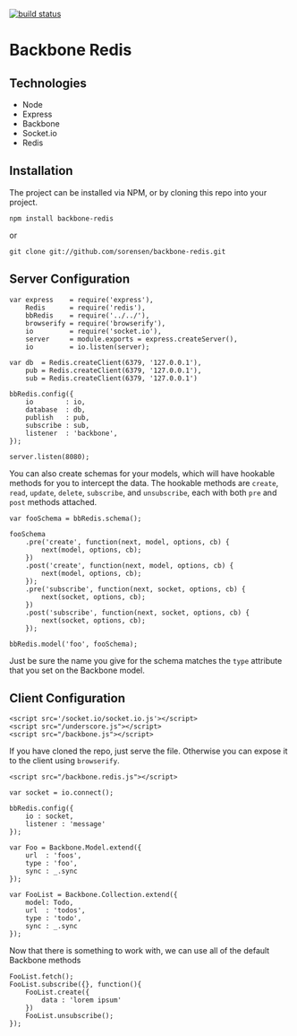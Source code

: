 [![build status](https://secure.travis-ci.org/sorensen/backbone-redis.png)](http://travis-ci.org/sorensen/backbone-redis)
# Backbone Redis


## Technologies

+ Node
+ Express
+ Backbone
+ Socket.io
+ Redis

## Installation

The project can be installed via NPM, or by cloning this repo into your project.

    npm install backbone-redis
    
or

    git clone git://github.com/sorensen/backbone-redis.git
    

## Server Configuration

    var express    = require('express'),
        Redis      = require('redis'),
        bbRedis    = require('../../'),
        browserify = require('browserify'),
        io         = require('socket.io'),
        server     = module.exports = express.createServer(),
        io         = io.listen(server);

    var db  = Redis.createClient(6379, '127.0.0.1'),
        pub = Redis.createClient(6379, '127.0.0.1'),
        sub = Redis.createClient(6379, '127.0.0.1')

    bbRedis.config({
        io        : io,
        database  : db,
        publish   : pub,
        subscribe : sub,
        listener  : 'backbone',
    });
    
    server.listen(8080);

You can also create schemas for your models, which will have 
hookable methods for you to intercept the data. The hookable
methods are `create`, `read`, `update`, `delete`, `subscribe`, 
and `unsubscribe`, each with both `pre` and `post` 
methods attached.
    
    var fooSchema = bbRedis.schema();
    
    fooSchema
        .pre('create', function(next, model, options, cb) {
            next(model, options, cb);
        })
        .post('create', function(next, model, options, cb) {
            next(model, options, cb);
        });
        .pre('subscribe', function(next, socket, options, cb) {
            next(socket, options, cb);
        })
        .post('subscribe', function(next, socket, options, cb) {
            next(socket, options, cb);
        });

    bbRedis.model('foo', fooSchema);

Just be sure the name you give for the schema matches the `type` 
attribute that you set on the Backbone model.
    
## Client Configuration

    <script src='/socket.io/socket.io.js'></script>
    <script src="/underscore.js"></script>
    <script src="/backbone.js"></script>

If you have cloned the repo, just serve the file.
Otherwise you can expose it to the client using `browserify`.

    <script src="/backbone.redis.js"></script>

    var socket = io.connect();
    
    bbRedis.config({
        io : socket,
        listener : 'message'
    });

    var Foo = Backbone.Model.extend({
        url  : 'foos',
        type : 'foo',
        sync : _.sync
    });
    
    var FooList = Backbone.Collection.extend({
        model: Todo,
        url  : 'todos',
        type : 'todo',
        sync : _.sync
    });

Now that there is something to work with, we can use all of the 
default Backbone methods

    FooList.fetch();
    FooList.subscribe({}, function(){
        FooList.create({
            data : 'lorem ipsum'
        })
        FooList.unsubscribe();
    });

